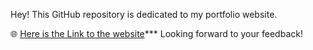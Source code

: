 Hey! This GitHub repository is dedicated to my portfolio website. 

🌐 [Here is the Link to the website](https://rsus4.github.io/index.html)***
Looking forward to your feedback!
